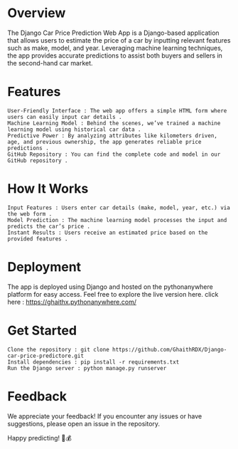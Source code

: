 # Overview

The Django Car Price Prediction Web App is a Django-based application that allows users to estimate the price of a car by inputting relevant features such as make, model, and year. Leveraging machine learning techniques, the app provides accurate predictions to assist both buyers and sellers in the second-hand car market.

# Features

    User-Friendly Interface : The web app offers a simple HTML form where users can easily input car details .
    Machine Learning Model : Behind the scenes, we’ve trained a machine learning model using historical car data . 
    Predictive Power : By analyzing attributes like kilometers driven, age, and previous ownership, the app generates reliable price predictions .
    GitHub Repository : You can find the complete code and model in our GitHub repository .

# How It Works

    Input Features : Users enter car details (make, model, year, etc.) via the web form .
    Model Prediction : The machine learning model processes the input and predicts the car’s price .
    Instant Results : Users receive an estimated price based on the provided features .

# Deployment

The app is deployed using Django and hosted on the pythonanywhere platform for easy access. Feel free to explore the live version here.
click here : https://ghaithx.pythonanywhere.com/

# Get Started

    Clone the repository : git clone https://github.com/GhaithRDX/Django-car-price-predictore.git 
    Install dependencies : pip install -r requirements.txt
    Run the Django server : python manage.py runserver

# Feedback

We appreciate your feedback! If you encounter any issues or have suggestions, please open an issue in the repository.

Happy predicting! 🚗💰
